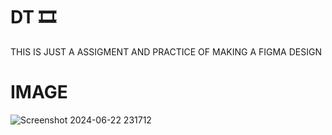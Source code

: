# DT 🎞️

THIS IS JUST A ASSIGMENT AND PRACTICE OF MAKING A FIGMA DESIGN 

# IMAGE

![Screenshot 2024-06-22 231712](https://github.com/Arya-Kishan/dt-1-internship/assets/133795523/4292033e-ba7f-40a1-8763-c4863f3a7bbc)

